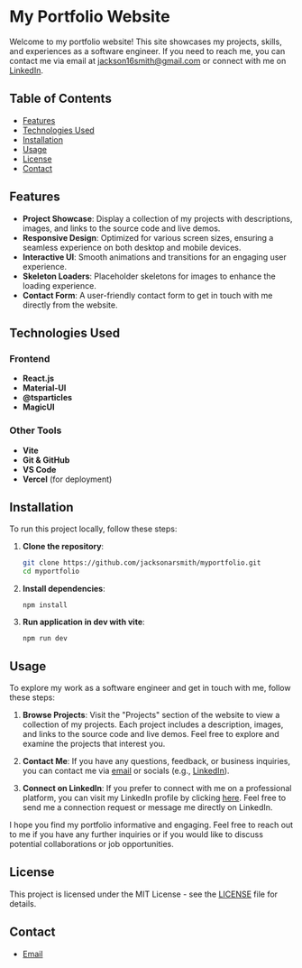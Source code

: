 # My Portfolio Website

Welcome to my portfolio website! This site showcases my projects, skills, and experiences as a software engineer. If you need to reach me, you can contact me via email at [jackson16smith@gmail.com](mailto:jackson16smith@gmail.com) or connect with me on [LinkedIn](https://www.linkedin.com/in/jacksonarsmith).

## Table of Contents

- [Features](#features)
- [Technologies Used](#technologies-used)
- [Installation](#installation)
- [Usage](#usage)
- [License](#license)
- [Contact](#contact)

## Features

- **Project Showcase**: Display a collection of my projects with descriptions, images, and links to the source code and live demos.
- **Responsive Design**: Optimized for various screen sizes, ensuring a seamless experience on both desktop and mobile devices.
- **Interactive UI**: Smooth animations and transitions for an engaging user experience.
- **Skeleton Loaders**: Placeholder skeletons for images to enhance the loading experience.
- **Contact Form**: A user-friendly contact form to get in touch with me directly from the website.

## Technologies Used

### Frontend

- **React.js**
- **Material-UI**
- **@tsparticles**
- **MagicUI**

### Other Tools

- **Vite**
- **Git & GitHub**
- **VS Code**
- **Vercel** (for deployment)

## Installation

To run this project locally, follow these steps:

1. **Clone the repository**:
   ```bash
   git clone https://github.com/jacksonarsmith/myportfolio.git
   cd myportfolio

2. **Install dependencies**:
    ```
    npm install

3. **Run application in dev with vite**:
    ```
    npm run dev

## Usage

To explore my work as a software engineer and get in touch with me, follow these steps:

1. **Browse Projects**: Visit the "Projects" section of the website to view a collection of my projects. Each project includes a description, images, and links to the source code and live demos. Feel free to explore and examine the projects that interest you.

2. **Contact Me**: If you have any questions, feedback, or business inquiries, you can contact me via [email](mailto:jackson16smith@gmail.com) or socials (e.g., [LinkedIn](https://www.linkedin.com/in/jacksonarsmith)).

3. **Connect on LinkedIn**: If you prefer to connect with me on a professional platform, you can visit my LinkedIn profile by clicking [here](https://www.linkedin.com/in/jacksonarsmith). Feel free to send me a connection request or message me directly on LinkedIn.

I hope you find my portfolio informative and engaging. Feel free to reach out to me if you have any further inquiries or if you would like to discuss potential collaborations or job opportunities.

## License

This project is licensed under the MIT License - see the [LICENSE](LICENSE) file for details.

## Contact

- [Email](mailto:jackson16smith@gmail.com)
